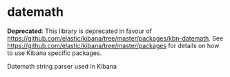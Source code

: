 # datemath

**Deprecated**: This library is deprecated in favour of https://github.com/elastic/kibana/tree/master/packages/kbn-datemath. See https://github.com/elastic/kibana/tree/master/packages for details on how to use Kibana specific packages.

Datemath string parser used in Kibana
